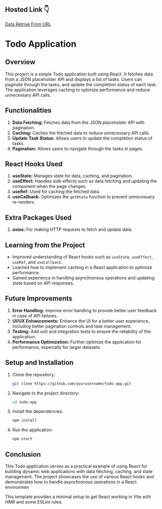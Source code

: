 ## Hosted Link 👇

[Data Retrive From URL](https://data-retrive-url-ugam.netlify.app/ "Data retrive")

# Todo Application

## Overview

This project is a simple Todo application built using React. It fetches data from a JSON placeholder API and displays a list of tasks. Users can paginate through the tasks, and update the completion status of each task. The application leverages caching to optimize performance and reduce unnecessary API calls.

## Functionalities

1. **Data Fetching:** Fetches data from the JSON placeholder API with pagination.
2. **Caching:** Caches the fetched data to reduce unnecessary API calls.
3. **Update Task Status:** Allows users to update the completion status of tasks.
4. **Pagination:** Allows users to navigate through the tasks in pages.

## React Hooks Used

1. **useState:** Manages state for data, caching, and pagination.
2. **useEffect:** Handles side effects such as data fetching and updating the component when the page changes.
3. **useRef:** Used for caching the fetched data.
4. **useCallback:** Optimizes the `getDtata` function to prevent unnecessary re-renders.

## Extra Packages Used

1. **axios:** For making HTTP requests to fetch and update data.

## Learning from the Project

- Improved understanding of React hooks such as `useState`, `useEffect`, `useRef`, and `useCallback`.
- Learned how to implement caching in a React application to optimize performance.
- Gained experience in handling asynchronous operations and updating state based on API responses.

## Future Improvements

1. **Error Handling:** Improve error handling to provide better user feedback in case of API failures.
2. **UI/UX Enhancements:** Enhance the UI for a better user experience, including better pagination controls and task management.
3. **Testing:** Add unit and integration tests to ensure the reliability of the application.
4. **Performance Optimization:** Further optimize the application for performance, especially for larger datasets.

## Setup and Installation

1. Clone the repository:
   ```sh
   git clone https://github.com/yourusername/todo-app.git
   ```
2. Navigate to the project directory:
   ```sh
   cd todo-app
   ```
3. Install the dependencies:
   ```sh
   npm install
   ```
4. Run the application:
   ```sh
   npm start
   ```

## Conclusion

This Todo application serves as a practical example of using React for building dynamic web applications with data fetching, caching, and state management. The project showcases the use of various React hooks and demonstrates how to handle asynchronous operations in a React environmen

This template provides a minimal setup to get React working in Vite with HMR and some ESLint rules.

